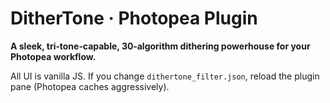 # DitherTone · Photopea Plugin

**A sleek, tri‑tone‑capable, 30‑algorithm dithering powerhouse for your Photopea workflow.**


All UI is vanilla JS. If you change `dithertone_filter.json`, reload the plugin pane
(Photopea caches aggressively).
